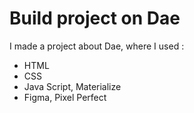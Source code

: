 # Build project on Dae
I made a project about Dae, where I used :
- HTML
- CSS
- Java Script, Materialize
- Figma, Pixel Perfect

